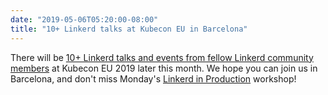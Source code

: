 ```yaml
---
date: "2019-05-06T05:20:00-08:00"
title: "10+ Linkerd talks at Kubecon EU in Barcelona"
---
```


There will be [10+ Linkerd talks and events from fellow Linkerd community
members](https://buoyant.io/2019/04/23/linkerd-community-guide-to-kubecon-eu-2019/)
at Kubecon EU 2019 later this month. We hope you can join us in Barcelona, and
don't miss Monday's [Linkerd in
Production](https://kccnceu19.sched.com/event/MQd7) workshop!
